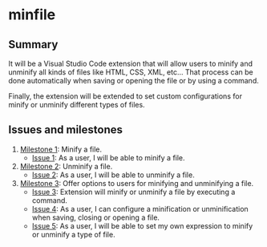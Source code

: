 # minfile

## Summary

It will be a Visual Studio Code extension that will allow users to minify and unminify all kinds of files like HTML, CSS, XML, etc… That process can be done automatically when saving or opening the file or by using a command.

Finally, the extension will be extended to set custom configurations for minify or unminify different types of files.

## Issues and milestones

1. [Milestone 1](https://github.com/albertosml/minfile/milestone/1): Minify a file.
    - [Issue 1](https://github.com/albertosml/minfile/issues/2): As a user, I will be able to minify a file.
2. [Milestone 2](https://github.com/albertosml/minfile/milestone/2): Unminify a file.
    - [Issue 2](https://github.com/albertosml/minfile/issues/3): As a user, I will be able to unminify a file.
3. [Milestone 3](https://github.com/albertosml/minfile/milestone/3): Offer options to users for minifying and unminifying a file.
    - [Issue 3](https://github.com/albertosml/minfile/issues/4): Extension will minify or unminify a file by executing a command.
    - [Issue 4](https://github.com/albertosml/minfile/issues/5): As a user, I can configure a minification or unminification when saving, closing or opening a file.
    - [Issue 5](https://github.com/albertosml/minfile/issues/6): As a user, I will be able to set my own expression to minify or unminify a type of file.
